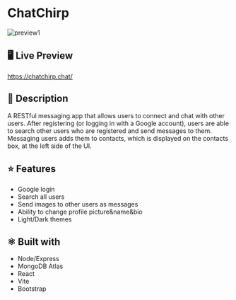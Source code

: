 # ChatChirp
![preview1](https://github.com/mrt39/chatchirp/assets/90144973/6078e29a-287b-4e8e-aab9-1c3edfced2d3)


<h2>🖥️ Live Preview</h2>

https://chatchirp.chat/

<h2>📓 Description</h2>
A RESTful messaging app that allows users to connect and chat with other users.
After registering (or logging in with a Google account), users are able to search other users who are registered and send messages to them. 
Messaging users adds them to contacts, which is displayed on the contacts box, at the left side of the UI.

<h2>⭐ Features</h2>
<ul>
  <li>Google login</li>
  <li>Search all users</li>
  <li>Send images to other users as messages</li>
  <li>Ability to change profile picture&name&bio</li>
  <li>Light/Dark themes</li>
</ul>

<h2>⚛ Built with</h2>
<ul>
  <li>Node/Express</li>
  <li>MongoDB Atlas</li>
  <li>React</li>
  <li>Vite</li>
  <li>Bootstrap</li>
</ul>
